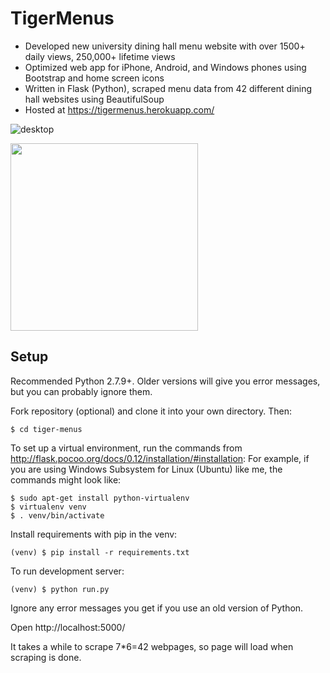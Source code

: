
# TigerMenus

*	Developed new university dining hall menu website with over 1500+ daily views, 250,000+ lifetime views
*	Optimized web app for iPhone, Android, and Windows phones using Bootstrap and home screen icons 
*	Written in Flask (Python), scraped menu data from 42 different dining hall websites using BeautifulSoup
* Hosted at https://tigermenus.herokuapp.com/

![desktop](https://raw.githubusercontent.com/axu2/tiger_menus/master/app/static/screenshot.png)

<img width=300 src="https://raw.githubusercontent.com/axu2/tiger_menus/master/app/static/iphoneicon.png">

## Setup
Recommended Python 2.7.9+. Older versions will give you error messages, but you can probably ignore them.

Fork repository (optional) and clone it into your own directory. Then:
```
$ cd tiger-menus
```
To set up a virtual environment, run the commands from http://flask.pocoo.org/docs/0.12/installation/#installation:
For example, if you are using Windows Subsystem for Linux (Ubuntu) like me, the commands might look like:
```
$ sudo apt-get install python-virtualenv
$ virtualenv venv
$ . venv/bin/activate
```
Install requirements with pip in the venv:
```
(venv) $ pip install -r requirements.txt
```

To run development server:
```
(venv) $ python run.py
```

Ignore any error messages you get if you use an old version of Python.

Open http://localhost:5000/

It takes a while to scrape 7*6=42 webpages, so page will load when scraping is done.
